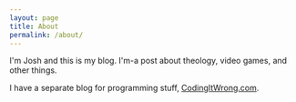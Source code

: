 ```yaml
---
layout: page
title: About
permalink: /about/
---
```


I'm Josh and this is my blog. I'm-a post about theology, video games, and other
things.

I have a separate blog for programming stuff, [CodingItWrong.com](http://CodingItWrong.com).
